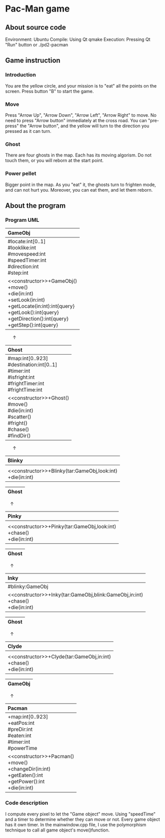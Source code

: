 # Pac-Man game
## About source code
Environment: Ubuntu
Compile: Using Qt qmake
Execution: Pressing Qt "Run" button
    or 
    ./pd2-pacman
## Game instruction
### Introduction
You are the yellow circle, and your mission is to "eat" all the points on the screen. Press button "B" to start the game.
### Move
Press "Arrow Up", "Arrow Down", "Arrow Left", "Arrow Right" to move.
No need to press "Arrow button" immediately at the cross road. You can "pre-press" the "Arrow button", and the yellow will turn to the direction you pressed as it can turn.
### Ghost
There are four ghosts in the map. Each has its moving algorism. Do not touch them, or you will reborn at the start point.
### Power pellet
Bigger point in the map. As you "eat" it, the ghosts turn to frighten mode, and can not hurt you. Moreover, you can eat them, and let them reborn.
## About the program
### Program UML
|GameObj                        |
|:------------------------------|
|#locate:int[0..1]<br>#looklike:int<br>#movespeed:int<br>#speedTimer:int<br>#direction:int<br>#step:int<br>|
|<\<constructor>>+GameObj()<br>+move()<br>+die(in:int)<br>+setLook(in:int)<br>+getLocate(in:int):int{query}<br>+getLook():int{query}<br>+getDirection():int{query}<br>+getStep():int{query}<br>|

&nbsp; &nbsp; &nbsp; &#8593;<br>

|Ghost                          |
|:------------------------------|
|#map:int[0..923]<br>#destination:int[0..1]<br>#timer:int<br>#isfright:int<br>#frightTimer:int<br>#frightTime:int<br>|
|<\<constructor>>+Ghost()<br>#move()<br>#die(in:int)<br>#scatter()<br>#fright()<br>#chase()<br>#findDir()<br>|

&nbsp; &nbsp; &nbsp; &#8593;<br>

|Blinky                         |
|:------------------------------|
||
|<\<constructor>>+Blinky(tar:GameObj,look:int)<br>+die(in:int)<br>|

|Ghost|
|:---:|

&nbsp; &nbsp; &#8593;<br>

|Pinky                          |
|:------------------------------|
||
|<\<constructor>>+Pinky(tar:GameObj,look:int)<br>+chase()<br>+die(in:int)<br>|

|Ghost|
|:---:|

&nbsp; &nbsp; &#8593;<br>

|Inky                           |
|:------------------------------|
|#blinky:GameObj                |
|<\<constructor>>+Inky(tar:GameObj,blink:GameObj,in:int)<br>+chase()<br>+die(in:int)<br>|

|Ghost|
|:---:|

&nbsp; &nbsp; &#8593;<br>

|Clyde                          |
|:------------------------------|
||
|<\<constructor>>+Clyde(tar:GameObj,in:int)<br>+chase()<br>+die(in:int)<br>|

|GameObj|
|:-----:|

&nbsp; &nbsp; &#8593;<br>

|Pacman|
|:-----|
|+map:int[0..923]<br>+eatPos:int<br>#preDir:int<br>#eaten:int<br>#timer:int<br>#powerTime<br>|
|<\<constructor>>+Pacman()<br>+move()<br>+changeDir(in:int)<br>+getEaten():int<br>+getPower():int<br>+die(in:int)<br>|

### Code description
I compute every pixel to let the "Game object" move. Using "speedTime" and a timer to determine whether they can move or not. Every game object has it own timer.
In the mainwindow.cpp file, I use the polymorphism technique to call all game object's move()function.
